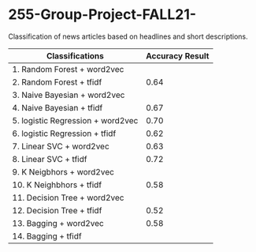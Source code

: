 # 255-Group-Project-FALL21-
Classification of news articles based on headlines and short descriptions.

|Classifications|Accuracy Result|
|---|---|
|1. Random Forest + word2vec                 | |
|2. Random Forest + tfidf                    | 0.64|
|3. Naive Bayesian + word2vec                | |
|4. Naive Bayesian + tfidf                   | 0.67|
|5. logistic Regression + word2vec           | 0.70|
|6. logistic Regression + tfidf              | 0.62|
|7. Linear SVC + word2vec                    | 0.63|
|8. Linear SVC + tfidf                       | 0.72|
|9. K Neigbhors + word2vec                   | |
|10. K Neighbhors + tfidf                    | 0.58|
|11. Decision Tree + word2vec                | |
|12. Decision Tree + tfidf                   | 0.52|
|13. Bagging + word2vec                      | 0.58|
|14. Bagging + tfidf                         | |


